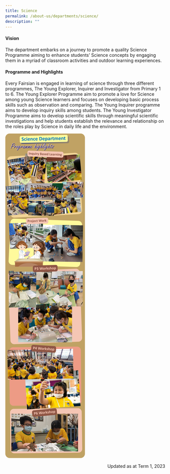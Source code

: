 ```yaml
---
title: Science
permalink: /about-us/departments/science/
description: ""
---
```



<h4><strong>Vision</strong></h4>
<div><p>The department embarks on a journey to promote a quality Science Programme aiming to enhance students&rsquo; Science concepts&nbsp;by engaging them in a myriad of classroom activities and outdoor learning experiences.</p>
<h4><strong>Programme and Highlights</strong></h4>
<p>Every Fairsian is engaged in learning of science through three different programmes, The Young Explorer, Inquirer and Investigator from Primary 1 to 6. The Young Explorer Programme aim to promote a love for Science among young Science learners and focuses on developing basic process skills such as observation and comparing. The Young Inquirer programme aims to develop inquiry skills among students. The Young Investigator Programme aims to develop scientific skills through meaningful scientific investigations and help students establish the relevance and relationship on the roles play by Science in daily life and the environment.&nbsp;</p>
<img src="/images/sci.jpg">
	<p style="text-align: right;">Updated as at Term 1, 2023</p>